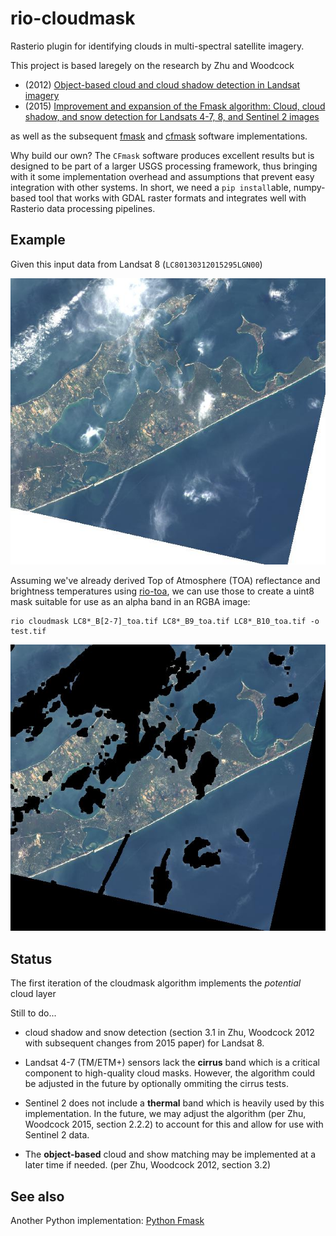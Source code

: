 # rio-cloudmask

Rasterio plugin for identifying clouds in multi-spectral satellite imagery.

This project is based laregely on the research by Zhu and Woodcock

* (2012) [Object-based cloud and cloud shadow detection in Landsat imagery](https://www.researchgate.net/publication/256850150_Object-based_cloud_and_cloud_shadow_detection_in_Landsat_imagery)
* (2015) [Improvement and expansion of the Fmask algorithm: Cloud, cloud shadow, and snow detection for Landsats 4-7, 8, and Sentinel 2 images](https://www.researchgate.net/publication/270596187_Improvement_and_expansion_of_the_Fmask_algorithm_Cloud_cloud_shadow_and_snow_detection_for_Landsats_4-7_8_and_Sentinel_2_images)

as well as the subsequent [fmask](https://github.com/prs021/fmask) and [cfmask](https://github.com/USGS-EROS/espa-cloud-masking/tree/master/cfmask) software implementations.

Why build our own? The `CFmask` software produces excellent results but is designed to be part of a larger USGS processing framework, thus bringing with it some implementation overhead and assumptions that prevent easy integration with other systems. In short, we need a `pip install`able, numpy-based tool that works with GDAL raster formats and integrates well with Rasterio data processing pipelines.

## Example

Given this input data from Landsat 8 (`LC80130312015295LGN00`)

![rgb](doc/rgb.jpg)

Assuming we've already derived Top of Atmosphere (TOA) reflectance and brightness temperatures using [rio-toa](https://github.com/mapbox/rio-toa), we can use those to create a uint8 mask suitable for use as an alpha band in an RGBA image:

```
rio cloudmask LC8*_B[2-7]_toa.tif LC8*_B9_toa.tif LC8*_B10_toa.tif -o test.tif
```

![mask](doc/mask.jpg)


## Status

The first iteration of the cloudmask algorithm implements the *potential* cloud layer

Still to do...

* cloud shadow and snow detection (section 3.1 in Zhu, Woodcock 2012 with subsequent changes from 2015 paper) for Landsat 8.

* Landsat 4-7 (TM/ETM+) sensors lack the **cirrus** band which is a critical component to high-quality cloud masks. However, the algorithm could be adjusted in the future by optionally ommiting the cirrus tests.

* Sentinel 2 does not include a **thermal** band which is heavily used by this implementation. In the future, we may adjust the algorithm (per Zhu, Woodcock 2015, section 2.2.2) to account for this and allow for use with Sentinel 2 data.

* The **object-based** cloud and show matching may be implemented at a later time if needed. (per Zhu, Woodcock 2012, section 3.2)


## See also

Another Python implementation: [Python Fmask](http://pythonfmask.org/en/latest/)
